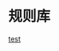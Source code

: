 # 规则库

[test](tarnhelm://rule?regex=eyJhIjoiVHdpdHRlciIsImIiOlsidHdpdHRlci5jb20iLCJcXD8uKiJdLCJjIjpbInZ4dHdpdHRlci5jb20iLCIiXSwiZCI6Imx6MjMzIn0=)
